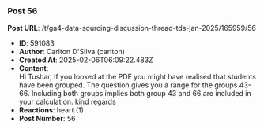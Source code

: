 ### Post 56
**Post URL**: /t/ga4-data-sourcing-discussion-thread-tds-jan-2025/165959/56
- **ID**: 591083
- **Author**: Carlton D'Silva (carlton)
- **Created At**: 2025-02-06T06:09:22.483Z
- **Content**:  
  Hi Tushar,
If you looked at the PDF you might have realised that students have been grouped. The question gives you a range for the groups 43-66. Including both groups implies both group 43 and 66 are included in your calculation.
kind regards
- **Reactions**: heart (1)
- **Post Number**: 56

